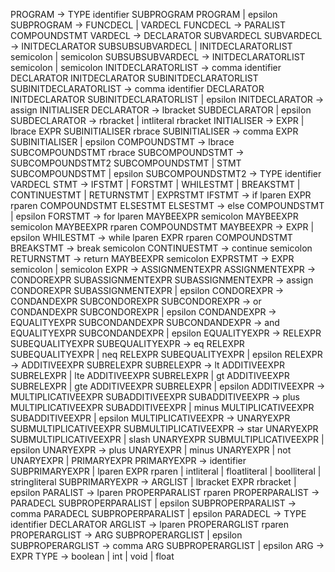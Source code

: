 PROGRAM                         -> TYPE identifier SUBPROGRAM PROGRAM | epsilon
SUBPROGRAM                      -> FUNCDECL | VARDECL
FUNCDECL                        -> PARALIST COMPOUNDSTMT
VARDECL                         -> DECLARATOR SUBVARDECL
SUBVARDECL                      -> INITDECLARATOR SUBSUBSUBVARDECL | INITDECLARATORLIST semicolon | semicolon
SUBSUBSUBVARDECL                -> INITDECLARATORLIST semicolon | semicolon
INITDECLARATORLIST              -> comma identifier DECLARATOR INITDECLARATOR SUBINITDECLARATORLIST
SUBINITDECLARATORLIST           -> comma identifier DECLARATOR INITDECLARATOR SUBINITDECLARATORLIST | epsilon
INITDECLARATOR                  -> assign INITIALISER
DECLARATOR                      -> lbracket SUBDECLARATOR | epsilon
SUBDECLARATOR                   -> rbracket | intliteral rbracket
INITIALISER                     -> EXPR | lbrace EXPR SUBINITIALISER rbrace
SUBINITIALISER                  -> comma EXPR SUBINITIALISER | epsilon
COMPOUNDSTMT                    -> lbrace SUBCOMPOUNDSTMT rbrace
SUBCOMPOUNDSTMT                 -> SUBCOMPOUNDSTMT2 SUBCOMPOUNDSTMT | STMT SUBCOMPOUNDSTMT | epsilon
SUBCOMPOUNDSTMT2                -> TYPE identifier VARDECL
STMT                            -> IFSTMT | FORSTMT | WHILESTMT | BREAKSTMT | CONTINUESTMT | RETURNSTMT | EXPRSTMT
IFSTMT                          -> if lparen EXPR rparen COMPOUNDSTMT ELSESTMT
ELSESTMT                        -> else COMPOUNDSTMT | epsilon
FORSTMT                         -> for lparen MAYBEEXPR semicolon MAYBEEXPR semicolon MAYBEEXPR rparen COMPOUNDSTMT
MAYBEEXPR                       -> EXPR | epsilon
WHILESTMT                       -> while lparen EXPR rparen COMPOUNDSTMT
BREAKSTMT                       -> break semicolon
CONTINUESTMT                    -> continue semicolon
RETURNSTMT                      -> return MAYBEEXPR semicolon
EXPRSTMT                        -> EXPR semicolon | semicolon
EXPR                            -> ASSIGNMENTEXPR
ASSIGNMENTEXPR                  -> CONDOREXPR SUBASSIGNMENTEXPR
SUBASSIGNMENTEXPR               -> assign CONDOREXPR SUBASSIGNMENTEXPR | epsilon
CONDOREXPR                      -> CONDANDEXPR SUBCONDOREXPR
SUBCONDOREXPR                   -> or CONDANDEXPR SUBCONDOREXPR | epsilon
CONDANDEXPR                     -> EQUALITYEXPR SUBCONDANDEXPR
SUBCONDANDEXPR                  -> and EQUALITYEXPR SUBCONDANDEXPR | epsilon
EQUALITYEXPR                    -> RELEXPR SUBEQUALITYEXPR
SUBEQUALITYEXPR                 -> eq RELEXPR SUBEQUALITYEXPR | neq RELEXPR SUBEQUALITYEXPR | epsilon
RELEXPR                         -> ADDITIVEEXPR SUBRELEXPR
SUBRELEXPR                      -> lt ADDITIVEEXPR SUBRELEXPR | lte ADDITIVEEXPR SUBRELEXPR | gt ADDITIVEEXPR SUBRELEXPR | gte ADDITIVEEXPR SUBRELEXPR | epsilon
ADDITIVEEXPR                    -> MULTIPLICATIVEEXPR SUBADDITIVEEXPR
SUBADDITIVEEXPR                 -> plus MULTIPLICATIVEEXPR SUBADDITIVEEXPR | minus MULTIPLICATIVEEXPR SUBADDITIVEEXPR | epsilon
MULTIPLICATIVEEXPR              -> UNARYEXPR SUBMULTIPLICATIVEEXPR
SUBMULTIPLICATIVEEXPR           -> star UNARYEXPR SUBMULTIPLICATIVEEXPR | slash UNARYEXPR SUBMULTIPLICATIVEEXPR | epsilon
UNARYEXPR                       -> plus UNARYEXPR | minus UNARYEXPR | not UNARYEXPR | PRIMARYEXPR
PRIMARYEXPR                     -> identifier SUBPRIMARYEXPR | lparen EXPR rparen | intliteral | floatliteral | boolliteral | stringliteral
SUBPRIMARYEXPR                  -> ARGLIST | lbracket EXPR rbracket | epsilon
PARALIST                        -> lparen PROPERPARALIST rparen
PROPERPARALIST                  -> PARADECL SUBPROPERPARALIST | epsilon
SUBPROPERPARALIST               -> comma PARADECL SUBPROPERPARALIST | epsilon
PARADECL                        -> TYPE identifier DECLARATOR
ARGLIST                         -> lparen PROPERARGLIST rparen
PROPERARGLIST                   -> ARG SUBPROPERARGLIST | epsilon
SUBPROPERARGLIST                -> comma ARG SUBPROPERARGLIST | epsilon
ARG                             -> EXPR
TYPE                            -> boolean | int | void | float

